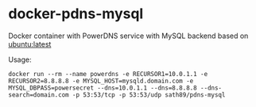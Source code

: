 docker-pdns-mysql
=================
Docker container with PowerDNS service with MySQL backend based on [ubuntu:latest](https://registry.hub.docker.com/_/ubuntu/)

Usage:

    docker run --rm --name powerdns -e RECURSOR1=10.0.1.1 -e RECURSOR2=8.8.8.8 -e MYSQL_HOST=mysqld.domain.com -e MYSQL_DBPASS=powersecret --dns=10.0.1.1 --dns=8.8.8.8 --dns-search=domain.com -p 53:53/tcp -p 53:53/udp sath89/pdns-mysql
